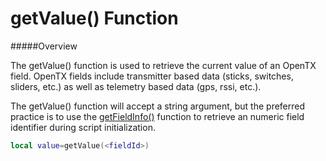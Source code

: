 # getValue() Function

#####Overview

The getValue() function is used to retrieve the current value of an OpenTX field.  OpenTX fields include transmitter based data (sticks, switches, sliders, etc.) as well as telemetry based data (gps, rssi, etc.).

The getValue() function will accept a string argument, but the preferred practice is to use the [getFieldInfo()](getfieldinfo_function.md) function to retrieve an numeric field identifier during script initialization.


```lua
local value=getValue(<fieldId>)
```